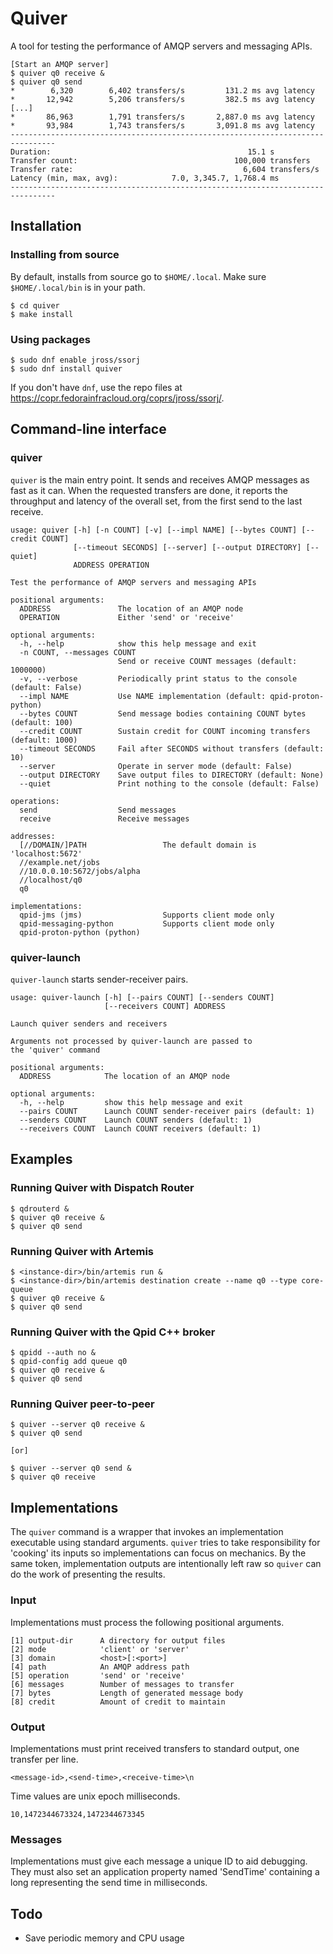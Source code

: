 # Quiver

A tool for testing the performance of AMQP servers and messaging APIs.

    [Start an AMQP server]
    $ quiver q0 receive &
    $ quiver q0 send
    *        6,320        6,402 transfers/s         131.2 ms avg latency
    *       12,942        5,206 transfers/s         382.5 ms avg latency
    [...]
    *       86,963        1,791 transfers/s       2,887.0 ms avg latency
    *       93,984        1,743 transfers/s       3,091.8 ms avg latency
    --------------------------------------------------------------------------------
    Duration:                                            15.1 s
    Transfer count:                                   100,000 transfers
    Transfer rate:                                      6,604 transfers/s
    Latency (min, max, avg):            7.0, 3,345.7, 1,768.4 ms
    --------------------------------------------------------------------------------

## Installation

### Installing from source

By default, installs from source go to `$HOME/.local`.  Make sure
`$HOME/.local/bin` is in your path.

    $ cd quiver
    $ make install

### Using packages

    $ sudo dnf enable jross/ssorj
    $ sudo dnf install quiver

If you don't have `dnf`, use the repo files at
<https://copr.fedorainfracloud.org/coprs/jross/ssorj/>.

## Command-line interface

### quiver

`quiver` is the main entry point.  It sends and receives AMQP messages
as fast as it can.  When the requested transfers are done, it reports
the throughput and latency of the overall set, from the first send to
the last receive.

    usage: quiver [-h] [-n COUNT] [-v] [--impl NAME] [--bytes COUNT] [--credit COUNT]
                  [--timeout SECONDS] [--server] [--output DIRECTORY] [--quiet]
                  ADDRESS OPERATION

    Test the performance of AMQP servers and messaging APIs

    positional arguments:
      ADDRESS               The location of an AMQP node
      OPERATION             Either 'send' or 'receive'

    optional arguments:
      -h, --help            show this help message and exit
      -n COUNT, --messages COUNT
                            Send or receive COUNT messages (default: 1000000)
      -v, --verbose         Periodically print status to the console (default: False)
      --impl NAME           Use NAME implementation (default: qpid-proton-python)
      --bytes COUNT         Send message bodies containing COUNT bytes (default: 100)
      --credit COUNT        Sustain credit for COUNT incoming transfers (default: 1000)
      --timeout SECONDS     Fail after SECONDS without transfers (default: 10)
      --server              Operate in server mode (default: False)
      --output DIRECTORY    Save output files to DIRECTORY (default: None)
      --quiet               Print nothing to the console (default: False)

    operations:
      send                  Send messages
      receive               Receive messages

    addresses:
      [//DOMAIN/]PATH                 The default domain is 'localhost:5672'
      //example.net/jobs
      //10.0.0.10:5672/jobs/alpha
      //localhost/q0
      q0

    implementations:
      qpid-jms (jms)                  Supports client mode only
      qpid-messaging-python           Supports client mode only
      qpid-proton-python (python)

### quiver-launch

`quiver-launch` starts sender-receiver pairs.

    usage: quiver-launch [-h] [--pairs COUNT] [--senders COUNT]
                         [--receivers COUNT] ADDRESS

    Launch quiver senders and receivers

    Arguments not processed by quiver-launch are passed to
    the 'quiver' command

    positional arguments:
      ADDRESS            The location of an AMQP node

    optional arguments:
      -h, --help         show this help message and exit
      --pairs COUNT      Launch COUNT sender-receiver pairs (default: 1)
      --senders COUNT    Launch COUNT senders (default: 1)
      --receivers COUNT  Launch COUNT receivers (default: 1)

## Examples

### Running Quiver with Dispatch Router

    $ qdrouterd &
    $ quiver q0 receive &
    $ quiver q0 send

### Running Quiver with Artemis

    $ <instance-dir>/bin/artemis run &
    $ <instance-dir>/bin/artemis destination create --name q0 --type core-queue
    $ quiver q0 receive &
    $ quiver q0 send
    
### Running Quiver with the Qpid C++ broker

    $ qpidd --auth no &
    $ qpid-config add queue q0
    $ quiver q0 receive &
    $ quiver q0 send

### Running Quiver peer-to-peer

    $ quiver --server q0 receive &
    $ quiver q0 send

    [or]

    $ quiver --server q0 send &
    $ quiver q0 receive

## Implementations

The `quiver` command is a wrapper that invokes an implementation
executable using standard arguments.  `quiver` tries to take
responsibility for 'cooking' its inputs so implementations can focus
on mechanics.  By the same token, implementation outputs are
intentionally left raw so `quiver` can do the work of presenting the
results.

### Input

Implementations must process the following positional arguments.

    [1] output-dir      A directory for output files
    [2] mode            'client' or 'server'
    [3] domain          <host>[:<port>]
    [4] path            An AMQP address path
    [5] operation       'send' or 'receive'
    [6] messages        Number of messages to transfer
    [7] bytes           Length of generated message body
    [8] credit          Amount of credit to maintain

### Output

Implementations must print received transfers to standard output, one
transfer per line.

    <message-id>,<send-time>,<receive-time>\n

Time values are unix epoch milliseconds.

    10,1472344673324,1472344673345

### Messages

Implementations must give each message a unique ID to aid debugging.
They must also set an application property named 'SendTime' containing
a long representing the send time in milliseconds.

## Todo

- Save periodic memory and CPU usage
